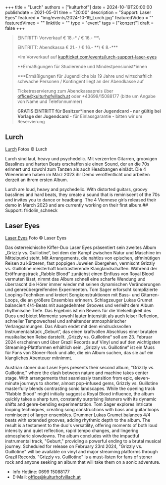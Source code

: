 +++
title = "Lurch"
authors = ["kulturhof"]
date = 2024-10-19T20:00:00
publishdate = 2021-05-01
time = "20:00"
description = "Support: Laser Eyes"
featured = "img/events/2024-10-19_Lurch.jpg"
featuredVideo = ""
featuredVimeo = ""
linktitle = ""
type = "event"
tags = ["konzert"]
draft = false
+++

> EINTRITT: Vorverkauf € 18.-\* / € 16.- *\*\
> 
> EINTRITT: Abendkassa € 21.- / € 16.- *\*\ € 8.-\*\*\*
>
> \*Im Vorverkauf auf [kupfticket.com/events/lurch-support-laser-eyes](https://kupfticket.com/events/lurch-support-laser-eyes)
>
> \*\*Ermäßigungen für Studierende und Mindestpensionist\*innen
> 
> \*\*\*Ermäßigungen für Jugendliche bis 19 Jahre und wirtschaftlich schwache Personen / Kontingent liegt an der Abendkasse auf
>
> Ticketreservierung zum Abendkassapreis über office@kulturhofvillach.at oder +43699/15088177 (bitte um Angabe von Name und Telefonnummer) 
>
> **GRATIS EINTRITT für Besitzer\*innen der Jugendcard - nur gültig bei Vorlage der Jugendcard** - für Einlassgarantie - bitten wir um Reservierung

## Lurch

[Lurch](/img/events/2024-10-19_Lurch1.jpg)
Fotos © Lurch

Lurch sind laut, heavy und psychedelic. Mit verzerrten Gitarren, groovigen Basslines und harten Beats erschaffen sie einen Sound, der an die 70s erinnert und sowohl zum Tanzen als auch Headbangen einlädt. Die 4 Wienerinnen haben im März 2023 ihr Demo veröffentlicht und arbeiten derzeit an ihrem ersten Album.

Lurch are loud, heavy and psychedelic. With distorted guitars, groovy basslines and hard beats, they create a sound that is reminiscent of the 70s and invites you to dance or headbang. The 4 Viennese girls released their demo in March 2023 and are currently working on their first album.## Support: fridolin_schneck


## Laser Eyes 

[Laser Eyes](/img/events/2024-10-19_Laser_Eyes.jpg)
Foto © Laser Eyes

Das österreichische Kiffer-Duo Laser Eyes präsentiert sein zweites Album „Grizzly vs. Guillotine“, bei dem der Kampf zwischen Natur und Maschine im Mittelpunkt steht. Mit Arrangements, die nahtlos von epischen, elfminütigen Reisen zu kürzeren, fast poppigen Juwelen übergehen, vermischt Grizzly vs. Guillotine meisterhaft kontrastierende Klanglandschaften.
Während der Eröffnungstrack „Rabble Blood“ zunächst einen Einfluss von Royal Blood vermuten lässt, nimmt das Album schnell eine scharfe Wendung und überrascht die Hörer immer wieder mit seinen dynamischen Veränderungen und genreübergreifenden Experimenten. Tom Sager erforscht komplizierte Looping-Techniken und kreiert Songkonstruktionen mit Bass- und Gitarren-Loops, die an größere Ensembles erinnern. Schlagzeuger Lukas Grumet balanciert 4/4-Beats mit ausgedehnten Grooves und verleiht dem Album rhythmische Tiefe.
Das Ergebnis ist ein Beweis für die Vielseitigkeit des Duos und bietet Momente sowohl lauter Intensität als auch leiser Reflexion, schneller Tempowechsel und anhaltender atmosphärischer Verlangsamungen. Das Album endet mit dem eindrucksvollen Instrumentalstück „Geburt“, das einen kraftvollen Abschluss einer brutalen musikalischen Reise darstellt.
„Grizzly vs. Guillotine“ soll am 23. Februar 2024 erscheinen und über Grazil Records auf Vinyl und auf den wichtigsten Streaming-Plattformen erhältlich sein.
„Grizzly vs. Guillotine“ ist ein Muss für Fans von Stoner-Rock und alle, die ein Album suchen, das sie auf ein klangliches Abenteuer mitnimmt.

Austrian stoner duo Laser Eyes presents their second album, "Grizzly vs. Guillotine," where the clash between nature and machine takes center stage. With arrangements that seamlessly transition from epic, eleven-minute journeys to shorter, almost pop-infused gems, Grizzly vs. Guillotine masterfully blends contrasting sonic landscapes.
While the opening track "Rabble Blood" might initially suggest a Royal Blood influence, the album quickly takes a sharp turn, constantly surprising listeners with its dynamic shifts and genre-bending experimentation. Tom Sager explores intricate looping techniques, creating song constructions with bass and guitar loops reminiscent of larger ensembles. Drummer Lukas Grumet balances 4/4 beats with extended grooves, adding rhythmic depth to the album.
The result is a testament to the duo's versatility, offering moments of both loud intensity and quiet reflection, rapid tempo changes, and lingering atmospheric slowdowns. The album concludes with the impactful instrumental track, "Geburt," providing a powerful ending to a brutal musical journey.
Scheduled for release on February 23rd 2024, "Grizzly vs. Guillotine" will be available on vinyl and major streaming platforms through Grazil Records.
"Grizzly vs. Guillotine" is a must-listen for fans of stoner rock and anyone seeking an album that will take them on a sonic adventure.


- Info Hotline: 0699 15088177 
- E-Mail: office@kulturhofvillach.at

